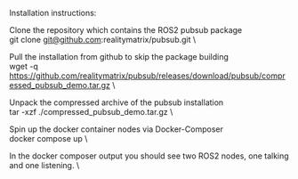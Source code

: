 Installation instructions:

Clone the repository which contains the ROS2 pubsub package \
git clone git@github.com:realitymatrix/pubsub.git \

Pull the installation from github to skip the package building \
wget -q https://github.com/realitymatrix/pubsub/releases/download/pubsub/compressed_pubsub_demo.tar.gz \

Unpack the compressed archive of the pubsub installation \
tar -xzf ./compressed_pubsub_demo.tar.gz \

Spin up the docker container nodes via Docker-Composer \
docker compose up \

In the docker composer output you should see two ROS2 nodes, one talking and one listening. \
